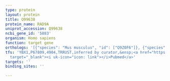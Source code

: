 ```yaml
---
type: protein
layout: protein
title: Q99638
protein_name: RAD9A
uniprot_accession: Q99638
ncbi_gene_id: '5883'
organism: Homo sapiens
function: target gene
orthologs: '[{"species": "Mus musculus", "id": ["Q9Z0F6"]}, {"species": "Rattus norvegicus", "id": ["D3ZXM2"]}]'
tfs: 'YBX1,P67809,4904,TRRUST,inferred by curator,&ensp;<a href="https://www.ncbi.nlm.nih.gov/pubmed/?term=20596676%5Buid%5D+OR+29087512%5Buid%5D"
  target="_blank"><i uk-icon="icon: link"></i>Pubmed</a>'
targets: ''
binding_sites: ''

---
```

